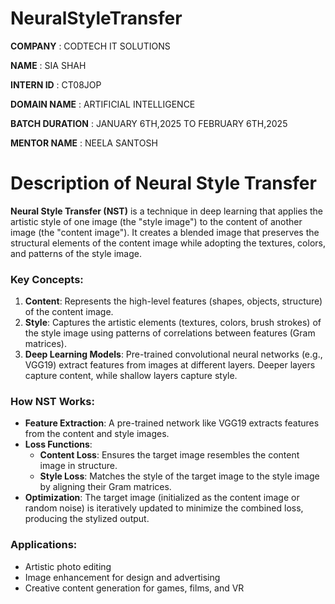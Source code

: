 # NeuralStyleTransfer

**COMPANY** : CODTECH IT SOLUTIONS

**NAME** : SIA SHAH

**INTERN ID** : CT08JOP

**DOMAIN NAME** : ARTIFICIAL INTELLIGENCE

**BATCH DURATION** : JANUARY 6TH,2025 TO FEBRUARY 6TH,2025

**MENTOR NAME** : NEELA SANTOSH

# Description of Neural Style Transfer 
**Neural Style Transfer (NST)** is a technique in deep learning that applies the artistic style of one image (the "style image") to the content of another image (the "content image"). It creates a blended image that preserves the structural elements of the content image while adopting the textures, colors, and patterns of the style image.

### Key Concepts:
1. **Content**: Represents the high-level features (shapes, objects, structure) of the content image.
2. **Style**: Captures the artistic elements (textures, colors, brush strokes) of the style image using patterns of correlations between features (Gram matrices).
3. **Deep Learning Models**: Pre-trained convolutional neural networks (e.g., VGG19) extract features from images at different layers. Deeper layers capture content, while shallow layers capture style.

### How NST Works:
- **Feature Extraction**: A pre-trained network like VGG19 extracts features from the content and style images.
- **Loss Functions**:
  - **Content Loss**: Ensures the target image resembles the content image in structure.
  - **Style Loss**: Matches the style of the target image to the style image by aligning their Gram matrices.
- **Optimization**: The target image (initialized as the content image or random noise) is iteratively updated to minimize the combined loss, producing the stylized output.

### Applications:
- Artistic photo editing
- Image enhancement for design and advertising
- Creative content generation for games, films, and VR

